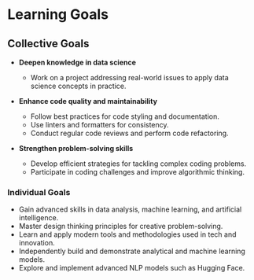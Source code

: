 # Learning Goals

## Collective Goals

- **Deepen knowledge in data science**  
  - Work on a project addressing real-world issues to apply data science
  concepts in practice.

- **Enhance code quality and maintainability**  
  - Follow best practices for code styling and documentation.  
  - Use linters and formatters for consistency.  
  - Conduct regular code reviews and perform code refactoring.

- **Strengthen problem-solving skills**  
  - Develop efficient strategies for tackling complex coding problems.  
  - Participate in coding challenges and improve algorithmic thinking.

### Individual Goals

- Gain advanced skills in data analysis, machine learning, and artificial intelligence.
- Master design thinking principles for creative problem-solving.
- Learn and apply modern tools and methodologies used in tech and innovation.
- Independently build and demonstrate analytical and machine learning models.
- Explore and implement advanced NLP models such as Hugging Face.

